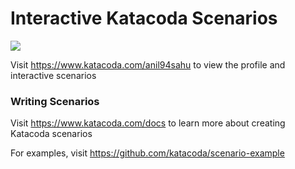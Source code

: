 # Interactive Katacoda Scenarios

[![](http://shields.katacoda.com/katacoda/anil94sahu/count.svg)](https://www.katacoda.com/anil94sahu "Get your profile on Katacoda.com")

Visit https://www.katacoda.com/anil94sahu to view the profile and interactive scenarios

### Writing Scenarios
Visit https://www.katacoda.com/docs to learn more about creating Katacoda scenarios

For examples, visit https://github.com/katacoda/scenario-example
